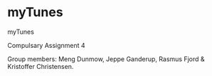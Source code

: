 # myTunes
myTunes

Compulsary Assignment 4

Group members:
Meng Dunmow, Jeppe Ganderup, Rasmus Fjord & Kristoffer Christensen.
